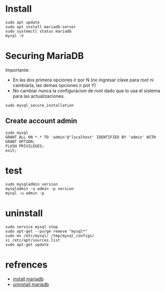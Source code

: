 
# Install
```
sudo apt update
sudo apt install mariadb-server
sudo systemctl status mariadb
mysql -V
```
# Securing MariaDB
Importante: 
- En las dos primera opciones ir por N (no ingresar clave para root ni cambiarla, las demas opciones ir pot Y)
- No cambiar nunca la configuracion de root dado que lo usa el sistema para las actualizaciones.
```
sudo mysql_secure_installation
```
## Create account admin

```
sudo mysql
GRANT ALL ON *.* TO 'admin'@'localhost' IDENTIFIED BY 'admin' WITH GRANT OPTION;
FLUSH PRIVILEGES;
exit;
```

# test
```
sudo mysqladmin version
mysqladmin -u admin -p version
mysql -u admin -p
```

# uninstall
```
sudo service mysql stop
sudo apt-get --purge remove "mysql*"
sudo mv /etc/mysql/ /tmp/mysql_configs/
vi /etc/apt/sources.list
sudo apt-get update
```

# refrences
- [install mariadb](https://www.digitalocean.com/community/tutorials/how-to-install-mariadb-on-ubuntu-18-04-es)
- [uninstall mariadb](https://londonappdeveloper.com/2015/03/30/how-to-completely-uninstall-mariadb-from-a-debian-7-server/)